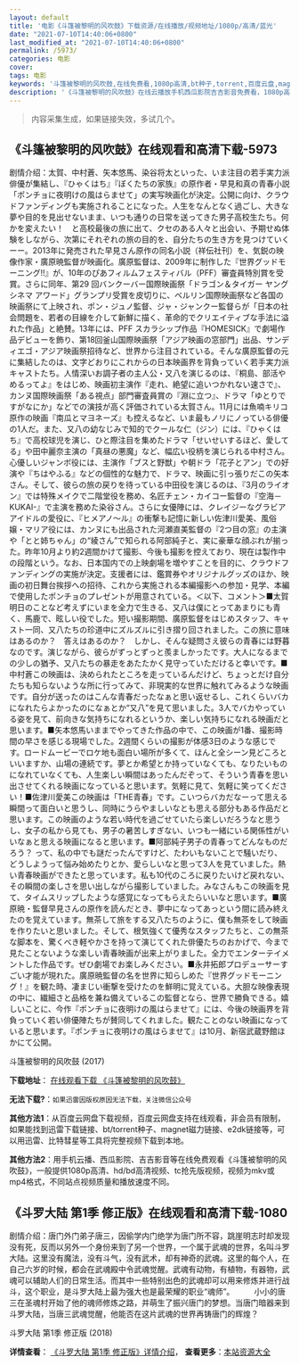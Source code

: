 ```yaml
---
layout: default
title: '电影《斗篷被黎明的风吹鼓》下载资源/在线播放/视频地址/1080p/高清/蓝光'
date: "2021-07-10T14:40:06+0800"
last_modified_at: "2021-07-10T14:40:06+0800"
permalink: /5973/
categories: 电影
cover:
tags: 电影
keywords: '斗篷被黎明的风吹鼓,在线免费看,1080p高清,bt种子,torrent,百度云盘,magnet,磁力链,迅雷下载资源'
description: '《斗篷被黎明的风吹鼓》在线云播放手机西瓜影院吉吉影音免费看，1080p高清bd/hd未删减完整版和tc抢先枪版，mkv/mp4格式，附带bt/torrent种子、magnet/磁力链、百度云盘、网盘资源迅雷下载链接'
---
```


>内容采集生成，如果链接失效，多试几个。


## 《斗篷被黎明的风吹鼓》在线观看和高清下载-5973

剧情介绍：太賀、中村蒼、矢本悠馬、染谷将太といった、いま注目の若手実力派俳優が集結し、『ひゃくはち』『ぼくたちの家族』の原作者・早見和真の青春小説「ポンチョに夜明けの風はらませて」の実写映画化が決定。公開に向け、クラウドファンディングも実施されることになった。人生をなんとなく過ごし、大きな夢や目的を見出せないまま、いつも通りの日常を送ってきた男子高校生たち。何かを変えたい！　と高校最後の旅に出て、クセのある人々と出会い、予期せぬ体験をしながら、次第にそれぞれの旅の目的を、自分たちの生き方を見つけていくーー。2013年に発売された早見さん原作の同名小説（祥伝社刊）を、気鋭の映像作家・廣原暁監督が映画化。廣原監督は、2009年に制作した『世界グッドモーニング!!』が、10年のぴあフィルムフェスティバル（PFF）審査員特別賞を受賞。さらに同年、第29 回バンクーバー国際映画祭「ドラゴン＆タイガー ヤングシネマ アワード」グランプリ受賞を皮切りに、ベルリン国際映画祭など各国の映画祭にて上映され、ポン・ジュノ監督、ジャ・ジャンクー監督らが「日本の社会問題を、若者の目線を介して新鮮に描く、革命的でクリエイティブな手法に溢れた作品」と絶賛。13年には、PFF スカラシップ作品『HOMESICK』で劇場作品デビューを飾り、第18回釜山国際映画祭「アジア映画の窓部門」出品、サンディエゴ・アジア映画祭招待など、世界から注目されている。そんな廣原監督の元に集結したのは、文字どおりにこれからの日本映画界を背負っていく若手実力派キャストたち。人情深いお調子者の主人公・又八を演じるのは、『桐島、部活やめるってよ』をはじめ、映画初主演作『走れ、絶望に追いつかれない速さで』、カンヌ国際映画祭「ある視点」部門審査員賞の『淵に立つ』、ドラマ「ゆとりですがなにか」などでの演技が高く評価されている太賀さん。11月には魚喃キリコ原作の映画『南瓜とマヨネーズ』も控えるなど、いま最もノリにノっている俳優の1人だ。また、又八の幼なじみで知的でクールな仁（ジン）には、『ひゃくはち』で高校球児を演じ、ひと際注目を集めたドラマ「せいせいするほど、愛してる」や田中麗奈主演の「真昼の悪魔」など、幅広い役柄を演じられる中村さん。心優しいジャンボ役には、主演作「ブスと野獣」や朝ドラ「花子とアン」での好演や『ちはやふる』などの個性的な魅力で、ドラマ、映画に引っ張りだこの矢本さん。そして、彼らの旅の戻りを待っている中田役を演じるのは、『3月のライオン』では特殊メイクで二階堂役を務め、名匠チェン・カイコー監督の『空海－KUKAI-』で主演を務めた染谷さん。さらに女優陣には、クレイジーなグラビアアイドルの愛役に、『ヒメアノ～ル』の衝撃も記憶に新しい佐津川愛美、風俗嬢・マリア役には、カンヌにも出品された河瀬直美監督の『2つ目の窓』の主演や「とと姉ちゃん」の“綾さん”で知られる阿部純子と、実に豪華な顔ぶれが揃った。昨年10月より約2週間かけて撮影、今後も撮影を控えており、現在は製作中の段階という。なお、日本国内での上映劇場を増やすことを目的に、クラウドファンディングの実施が決定。支援者には、鑑賞券やオリジナルグッズのほか、映画の初日舞台挨拶への招待、これから実施される本編撮影への参加・見学、本編で使用したポンチョのプレゼントが用意されている。＜以下、コメント＞■太賀明日のことなど考えずにいまを全力で生きる、又八は僕にとってあまりにも青く、馬鹿で、眩しい役でした。短い撮影期間、廣原監督をはじめスタッフ、キャスト一同、又八たちの珍道中にズルズルに引き摺り回されました。この旅に意味はあるのか？　答えはあるのか？　しかし、そんな疑問さえ彼らの青春には野暮なのです。演じながら、彼らがずっとずっと羨ましかったです。大人になるまでの少しの猶予、又八たちの暴走をあたたかく見守っていただけると幸いです。■中村蒼この映画は、決められたところを走っているんだけど、ちょっとだけ自分たちも知らないような所に行ってみて、非現実的な世界に触れてみるような映画です。自分が送ったのはこんな青春だったなぁと思い返せるし、これくらいバカになれたらよかったのになぁとか“又八”を見て思いました。3人でバカやっている姿を見て、前向きな気持ちになれるというか、楽しい気持ちになれる映画だと思います。■矢本悠馬いままでやってきた作品の中で、この映画が1番、撮影時間の早さを感じる現場でした。2週間くらいの撮影が体感3日のような感じです。ロードムービーでロケ地も面白い場所が多くて、ほんと全シーン見どころといいますか、山場の連続です。夢とか希望とか持っていなくても、なりたいものになれていなくても、人生楽しい瞬間はあったんだぞって、そういう青春を思い出させてくれる映画になっていると思います。気軽に見て、気軽に笑ってください！■佐津川愛美この映画は「THE青春」です。こいつらバカだなーって思える瞬間って面白いと思うし、同時にうらやましいなとも思える部分もある作品だと思います。この映画のような若い時代を過ごせていたら楽しいだろうなと思うし、女子の私から見ても、男子の暑苦しすぎない、いつも一緒にいる関係性がいいなぁと思える映画になると思います。■阿部純子男子の青春ってどんなものだろう？ って、私の中でも謎だったんですけど、たわいもないことで騒いだり、どうしようって悩み始めたりとか、愛らしいなと思って3人を見ていました。熱い青春映画ができたと思っています。私も10代のころに戻りたいけど戻れない、その瞬間の楽しさを思い出しながら撮影していました。みなさんもこの映画を見て、タイムスリップしたような感覚になってもらえたらいいなと思います。■廣原暁・監督早見さんの原作を読んだとき、夢中になってあっという間に読み終えたのを覚えています。無茶して旅をする又八たちのように、僕も無茶をして映画を作りたいと思いました。そして、根気強くて優秀なスタッフたちと、この無茶な脚本を、驚くべき軽やかさを持って演じてくれた俳優たちのおかげで、今まで見たことないような楽しい青春映画が出来上がりました。全力でエンターテイメントした作品です。ぜひ劇場でお楽しみください。■永井拓郎プロデューサーすごい才能が現れた。廣原暁監督の名を世界に知らしめた『世界グッドモーニング！』を観た時、凄まじい衝撃を受けたのを鮮明に覚えている。大胆な映像表現の中に、繊細さと品格を兼ね備えているこの監督となら、世界で勝負できる。嬉しいことに、今作『ポンチョに夜明けの風はらませて』には、今後の映画界を背負っていく若い俳優陣たちが賛同してくれました。観たことのない映画になっていると思います。『ポンチョに夜明けの風はらませて』は10月、新宿武蔵野館ほかにて公開。


斗篷被黎明的风吹鼓 (2017)

**下载地址**： [在线观看下载 《斗篷被黎明的风吹鼓》](https://www.btbtdy.me/btdy/dy15535.html) 


**无法下载?**：`如果迅雷因版权原因无法下载，关注微信公众号 `

**其他方法1**：从百度云网盘下载视频，百度云网盘支持在线观看，非会员有限制，如果能找到迅雷下载链接、bt/torrent种子、magnet磁力链接、e2dk链接等，可以用迅雷、比特彗星等工具将完整视频下载到本地。

**其他方法2**：用手机云播、西瓜影院、吉吉影音等在线免费观看《斗篷被黎明的风吹鼓》，一般提供1080p高清、hd/bd高清视频、tc抢先版视频，视频为mkv或mp4格式，不同站点视频质量和播放速度不同。


## 《斗罗大陆 第1季 修正版》在线观看和高清下载-1080

剧情介绍：唐门外门弟子唐三，因偷学内门绝学为唐门所不容，跳崖明志时却发现没有死，反而以另外一个身份来到了另一个世界，一个属于武魂的世界，名叫斗罗大陆。这里没有魔法，没有斗气，没有武术，却有神奇的武魂。这里的每个人，在自己六岁的时候，都会在武魂殿中令武魂觉醒。武魂有动物，有植物，有器物，武魂可以辅助人们的日常生活。而其中一些特别出色的武魂却可以用来修炼并进行战斗，这个职业，是斗罗大陆上最为强大也是最荣耀的职业“魂师”。  　　小小的唐三在圣魂村开始了他的魂师修炼之路，并萌生了振兴唐门的梦想。当唐门暗器来到斗罗大陆，当唐三武魂觉醒，他能否在这片武魂的世界再铸唐门的辉煌？


斗罗大陆 第1季 修正版 (2018)

**详情查看**： [《斗罗大陆 第1季 修正版》详情介绍](/movie/1080/)， **查看更多**：[本站资源大全](/movie/t/all/)

